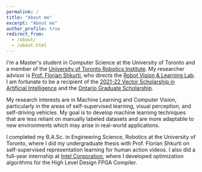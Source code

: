 ```yaml
---
permalink: /
title: "About me"
excerpt: "About me"
author_profile: true
redirect_from: 
  - /about/
  - /about.html
---
```


I'm a Master's student in Computer Science at the University of Toronto and a member of the [University of Toronto Robotics Institute](https://robotics.utoronto.ca/). My researcher advisor is [Prof. Florian Shkurti](http://www.cs.toronto.edu/~florian/), who directs the [Robot Vision & Learning Lab](https://rvl.cs.toronto.edu/). I am fortunate to be a recipient of the [2021-22 Vector Scholarship in Artificial Intelligence](https://vectorinstitute.ai/scholarship/) and the [Ontario Graduate Scholarship](https://www.sgs.utoronto.ca/awards/ontario-graduate-scholarship/).

My research interests are in Machine Learning and Computer Vision, particularly in the areas of self-supervised learning, visual perception, and self-driving vehicles. My goal is to develop machine learning techniques that are less reliant on manually labeled datasets and are more adaptable to new environments which may arise in real-world applications.

I completed my B.A.Sc. in Engineering Science, Robotics at the University of Toronto, where I did my undergraduate thesis with Prof. Florian Shkurti on self-supervised representation learning for human action videos. I also did a full-year internship at [Intel Corporation](https://www.intel.ca/content/www/ca/en/homepage.html), where I developed optimization algorithms for the High Level Design FPGA Compiler.
